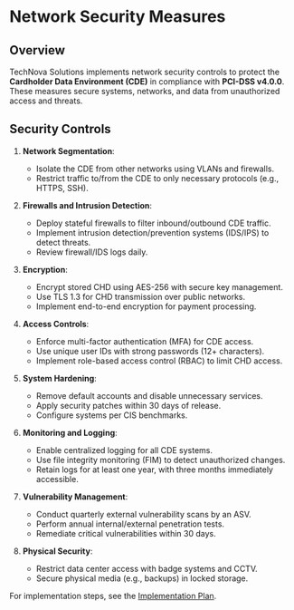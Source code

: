 # Network Security Measures

## Overview
TechNova Solutions implements network security controls to protect the **Cardholder Data Environment (CDE)** in compliance with **PCI-DSS v4.0.0**. These measures secure systems, networks, and data from unauthorized access and threats.

## Security Controls
1. **Network Segmentation**:
   - Isolate the CDE from other networks using VLANs and firewalls.
   - Restrict traffic to/from the CDE to only necessary protocols (e.g., HTTPS, SSH).

2. **Firewalls and Intrusion Detection**:
   - Deploy stateful firewalls to filter inbound/outbound CDE traffic.
   - Implement intrusion detection/prevention systems (IDS/IPS) to detect threats.
   - Review firewall/IDS logs daily.

3. **Encryption**:
   - Encrypt stored CHD using AES-256 with secure key management.
   - Use TLS 1.3 for CHD transmission over public networks.
   - Implement end-to-end encryption for payment processing.

4. **Access Controls**:
   - Enforce multi-factor authentication (MFA) for CDE access.
   - Use unique user IDs with strong passwords (12+ characters).
   - Implement role-based access control (RBAC) to limit CHD access.

5. **System Hardening**:
   - Remove default accounts and disable unnecessary services.
   - Apply security patches within 30 days of release.
   - Configure systems per CIS benchmarks.

6. **Monitoring and Logging**:
   - Enable centralized logging for all CDE systems.
   - Use file integrity monitoring (FIM) to detect unauthorized changes.
   - Retain logs for at least one year, with three months immediately accessible.

7. **Vulnerability Management**:
   - Conduct quarterly external vulnerability scans by an ASV.
   - Perform annual internal/external penetration tests.
   - Remediate critical vulnerabilities within 30 days.

8. **Physical Security**:
   - Restrict data center access with badge systems and CCTV.
   - Secure physical media (e.g., backups) in locked storage.

For implementation steps, see the [Implementation Plan](./implementation-plan.md).
